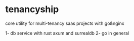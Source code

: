 # tenancyship
core utility for multi-tenancy saas projects with go&amp;nginx

1- db service with rust axum and surrealdb
2- go in general

